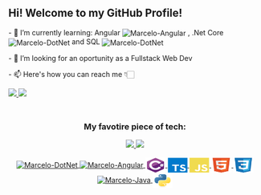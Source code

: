 
<!--
**MarceloCFerraz/MarceloCFerraz** is a ✨ _special_ ✨ repository because its `README.md` (this file) appears on your GitHub profile.

Here are some ideas to get you started:


- 🔭 I’m currently working on Nagem
- 🤔 I’m looking for help with ...
- 😄 Pronouns: ...
- ⚡ Fun fact: ...
- 💬 Ask me about ...

-->

## Hi! Welcome to my GitHub Profile!

<div>
  <p>
    - 🧠 I’m currently learning: Angular 
    <img align="center" alt="Marcelo-Angular" height="18" width="24" src="https://cdn.jsdelivr.net/gh/devicons/devicon/icons/angularjs/angularjs-original.svg">
    , .Net Core 
    <img align="center" alt="Marcelo-DotNet" height="18" width="24" src="https://cdn.jsdelivr.net/gh/devicons/devicon/icons/dot-net/dot-net-plain.svg">
    and SQL 
    <img align="center" alt="Marcelo-DotNet" height="18" width="24" src="https://cdn.jsdelivr.net/gh/devicons/devicon/icons/mysql/mysql-original.svg">
  </p>
  <p>
    - 🔭 I’m looking for an oportunity as a Fullstack Web Dev
  </p>
  <p>
    - 📫 Here's how you can reach me 👇🏻
  </p>
</div>
 
<div> 
  <a 
     href="kedin.com/in/marcelocferrazpnz/" 
     target="_blank">
    <img src="https://img.shields.io/badge/-LinkedIn-%230077B5?style=for-the-badge&logo=linkedin&logoColor=white" target="_blank">
  </a> 
  <a 
     href = "mailto:carvalhoferrazmarcelo@gmail.com">
    <img src="https://img.shields.io/badge/-Gmail-%23333?style=for-the-badge&logo=gmail&logoColor=white" target="_blank">
  </a>
 
</div>

  <br>
  
  
  ##
  
<div align="center" style="display: inline_block">
  <h3> 
    My favotire piece of tech:
  </h3>
<div align="center">
  <a href="https://github.com/MarceloCFerraz">
    
  <img height="180em" src="https://github-readme-stats.vercel.app/api/top-langs/?username=MarceloCFerraz&layout=compact&langs_count=7&theme=dracula"/>
    
  <img height="180em" src="https://github-readme-stats.vercel.app/api?username=MarceloCFerraz&show_icons=true&theme=dracula&include_all_commits=true&count_private=true"/>
</div>
  <br>
  <img align="center" alt="Marcelo-DotNet" height="30" width="40" src="https://cdn.jsdelivr.net/gh/devicons/devicon/icons/dotnetcore/dotnetcore-original.svg">
  <img align="center" alt="Marcelo-Angular" height="30" width="40" src="https://cdn.jsdelivr.net/gh/devicons/devicon/icons/angularjs/angularjs-original.svg">
  <img align="center" alt="Marcelo-Csharp" height="30" width="40" src="https://raw.githubusercontent.com/devicons/devicon/master/icons/csharp/csharp-original.svg">
  <img align="center" alt="Marcelo-Ts" height="30" width="40" src="https://raw.githubusercontent.com/devicons/devicon/master/icons/typescript/typescript-plain.svg">
  <img align="center" alt="Marcelo-Js" height="30" width="40" src="https://raw.githubusercontent.com/devicons/devicon/master/icons/javascript/javascript-plain.svg">
  <img align="center" alt="Marcelo-HTML" height="30" width="40" src="https://raw.githubusercontent.com/devicons/devicon/master/icons/html5/html5-original.svg">
  <img align="center" alt="Marcelo-CSS" height="30" width="40" src="https://raw.githubusercontent.com/devicons/devicon/master/icons/css3/css3-original.svg">
  <img align="center" alt="Marcelo-Java" height="30" width="40" src="https://cdn.jsdelivr.net/gh/devicons/devicon/icons/java/java-original.svg">  
  <img align="center" alt="Marcelo-Python" height="30" width="40" src="https://raw.githubusercontent.com/devicons/devicon/master/icons/python/python-original.svg">
</div>
